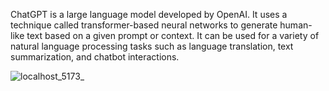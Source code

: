 ChatGPT is a large language model developed by OpenAI.
It uses a technique called transformer-based neural networks to generate human-like text based on a given prompt or context.
It can be used for a variety of natural language processing tasks such as language translation, text summarization, and chatbot interactions.

![localhost_5173_](https://user-images.githubusercontent.com/57558145/213864963-6b8e9c63-aa40-410a-80a7-3e658175fbf7.png)
